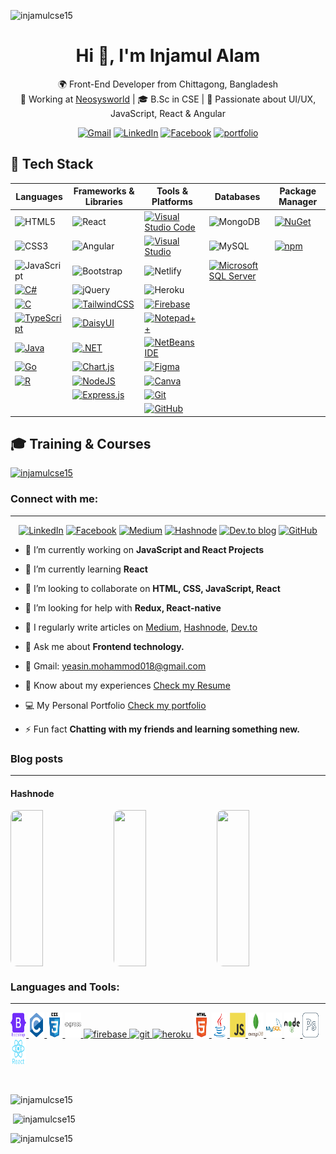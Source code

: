<p align="left"> <img src="https://komarev.com/ghpvc/?username=injamulcse15&label=Profile%20views&color=0e75b6&style=flat" alt="injamulcse15" /> </p>

<h1 align="center">Hi 👋, I'm Injamul Alam</h1>
<p align="center">🌍 Front-End Developer from Chittagong, Bangladesh <br/>
  💼 Working at <a href="https://www.neosysworld.com/">Neosysworld</a> | 🎓 B.Sc in CSE | 🚀 Passionate about UI/UX, JavaScript, React & Angular
</p>
  
<div align="center">
  
[![Gmail](https://img.shields.io/badge/gmail-%230077B5.svg?style=for-the-badge&logo=Gmail&logoColor=white)](mailto:yeasin.mohammod018@gmail.com/) [![LinkedIn](https://img.shields.io/badge/linkedin-%230077B5.svg?style=for-the-badge&logo=linkedin&logoColor=white)](https://www.linkedin.com/in/md-injamul-ismam-9688b8210/) [![Facebook](https://img.shields.io/badge/Facebook-%231877F2.svg?style=for-the-badge&logo=Facebook&logoColor=white)](https://www.facebook.com/ismamCSE) [![portfolio](https://img.shields.io/badge/my_portfolio-000?style=for-the-badge&logo=ko-fi&logoColor=white)](https://injamul-s-portfolio.netlify.app/)
</div>

## 🚀 Tech Stack

| Languages        | Frameworks & Libraries     | Tools & Platforms        | Databases              | Package Manager |
|------------------|----------------------------|--------------------------|------------------------|-----------------|
| ![HTML5](https://img.shields.io/badge/HTML5-E34F26?style=flat&logo=html5&logoColor=white) | ![React](https://img.shields.io/badge/React-61DAFB?style=flat&logo=react&logoColor=black) | [![Visual Studio Code](https://custom-icon-badges.demolab.com/badge/Visual%20Studio%20Code-0078d7.svg?logo=vsc&logoColor=white)](#) | ![MongoDB](https://img.shields.io/badge/MongoDB-47A248?style=flat&logo=mongodb&logoColor=white) | [![NuGet](https://img.shields.io/badge/NuGet-004880?logo=nuget&logoColor=fff)](#) |
| ![CSS3](https://img.shields.io/badge/CSS3-1572B6?style=flat&logo=css3&logoColor=white) | ![Angular](https://img.shields.io/badge/Angular-DD0031?style=flat&logo=angular&logoColor=white) | [![Visual Studio](https://custom-icon-badges.demolab.com/badge/Visual%20Studio-5C2D91.svg?&logo=visual-studio&logoColor=white)](#)  | ![MySQL](https://img.shields.io/badge/MySQL-4479A1?style=flat&logo=mysql&logoColor=white) | [![npm](https://img.shields.io/badge/npm-CB3837?logo=npm&logoColor=fff)](#) |
| ![JavaScript](https://img.shields.io/badge/JavaScript-F7DF1E?style=flat&logo=javascript&logoColor=black) | ![Bootstrap](https://img.shields.io/badge/Bootstrap-563D7C?style=flat&logo=bootstrap&logoColor=white) | ![Netlify](https://img.shields.io/badge/Netlify-00C7B7?style=flat&logo=netlify&logoColor=white) | [![Microsoft SQL Server](https://custom-icon-badges.demolab.com/badge/Microsoft%20SQL%20Server-CC2927?logo=mssqlserver-white&logoColor=white)](#) |
| [![C#](https://custom-icon-badges.demolab.com/badge/C%23-%23239120.svg?logo=cshrp&logoColor=white)](#) | ![jQuery](https://img.shields.io/badge/jQuery-0769AD?style=flat&logo=jquery&logoColor=white) | ![Heroku](https://img.shields.io/badge/Heroku-430098?style=flat&logo=heroku&logoColor=white) |                        |
| [![C](https://img.shields.io/badge/C-00599C?logo=c&logoColor=white)](#) | [![TailwindCSS](https://img.shields.io/badge/Tailwind%20CSS-%2338B2AC.svg?logo=tailwind-css&logoColor=white)](#) | [![Firebase](https://img.shields.io/badge/Firebase-FFCA28?style=flat&logo=firebase&logoColor=black)](#) | |
| [![TypeScript](https://img.shields.io/badge/TypeScript-3178C6?logo=typescript&logoColor=fff)](#) | [![DaisyUI](https://img.shields.io/badge/DaisyUI-5A0EF8?logo=daisyui&logoColor=fff)](#) | [![Notepad++](https://img.shields.io/badge/Notepad++-90E59A.svg?&logo=notepad%2b%2b&logoColor=black)](#) | |
| [![Java](https://img.shields.io/badge/Java-%23ED8B00.svg?logo=openjdk&logoColor=white)](#) | [![.NET](https://img.shields.io/badge/.NET-512BD4?logo=dotnet&logoColor=fff)](#) | [![NetBeans IDE](https://img.shields.io/badge/NetBeans%20IDE-1B6AC6.svg?logo=apache-netbeans-ide&logoColor=white)](#) | | |
| [![Go](https://img.shields.io/badge/Go-%2300ADD8.svg?&logo=go&logoColor=white)](#) | [![Chart.js](https://img.shields.io/badge/Chart.js-FF6384?logo=chartdotjs&logoColor=fff)](#) | [![Figma](https://img.shields.io/badge/Figma-F24E1E?logo=figma&logoColor=white)](#) | | |
| [![R](https://img.shields.io/badge/R-%23276DC3.svg?logo=r&logoColor=white)](#) | [![NodeJS](https://img.shields.io/badge/Node.js-6DA55F?logo=node.js&logoColor=white)](#) | [![Canva](https://img.shields.io/badge/Canva-%2300C4CC.svg?&logo=Canva&logoColor=white)](#) | |
| | [![Express.js](https://img.shields.io/badge/Express.js-%23404d59.svg?logo=express&logoColor=%2361DAFB)](#) | [![Git](https://img.shields.io/badge/Git-F05032?logo=git&logoColor=fff)](#) | |
| | | [![GitHub](https://img.shields.io/badge/GitHub-%23121011.svg?logo=github&logoColor=white)](#) | |


## 🎓 Training & Courses



<p align="left"> <a href="https://github.com/ryo-ma/github-profile-trophy"><img src="https://github-profile-trophy.vercel.app/?username=injamulcse15" alt="injamulcse15" /></a> </p>


<h3 align="left">Connect with me:</h3>
<hr>
<div align="center">
  
[![LinkedIn](https://img.shields.io/badge/linkedin-%230077B5.svg?style=for-the-badge&logo=linkedin&logoColor=white)](https://www.linkedin.com/in/md-injamul-ismam-9688b8210/) [![Facebook](https://img.shields.io/badge/Facebook-%231877F2.svg?style=for-the-badge&logo=Facebook&logoColor=white)](https://www.facebook.com/ismamCSE) [![Medium](https://img.shields.io/badge/Medium-%23000000.svg?style=for-the-badge&logo=Medium&logoColor=white)](https://injamul-cse15.medium.com/) 
[![Hashnode](https://img.shields.io/badge/Hashnode-2962FF?style=for-the-badge&logo=hashnode&logoColor=white)](https://hashnode.com/@InjamulCSE15) [![Dev.to blog](https://img.shields.io/badge/dev.to-0A0A0A?style=for-the-badge&logo=dev.to&logoColor=white)](https://dev.to/injamulcse15) [![GitHub](https://img.shields.io/badge/github-%23121011.svg?style=for-the-badge&logo=github&logoColor=white)](https://github.com/InjamulCSE15)
</div>


- 🔭 I’m currently working on **JavaScript and React Projects**

- 🌱 I’m currently learning **React**

- 👯 I’m looking to collaborate on **HTML, CSS, JavaScript, React**

- 🤝 I’m looking for help with **Redux, React-native**

- 📝 I regularly write articles on [Medium](https://injamul-cse15.medium.com/), [Hashnode](https://hashnode.com/@InjamulCSE15), [Dev.to](https://dev.to/injamulcse15)

- 💬 Ask me about **Frontend technology.**

- 📧 Gmail: yeasin.mohammod018@gmail.com

- 📄 Know about my experiences [Check my Resume](https://drive.google.com/file/d/1V1H-oObw_3CEq6Pr6q_hx0yTKBEKyV-d/view?usp=sharing)

- :computer: My Personal Portfolio [Check my portfolio](https://injamul-s-portfolio.netlify.app/)

- ⚡ Fun fact **Chatting with my friends and learning something new.**

### Blog posts
<hr>
<!-- BLOG-POST-LIST:START -->
<h4><b>Hashnode</b></h4>
<p align="left">
<a href="https://injamulcse15.hashnode.dev/what-is-dom-manipulation-in-javascript" target="blank"><img align="center" style="border-radius: 10px;" src="https://i.ibb.co/JCkC3DY/Screenshot-8.png" height="250" width="32%" /></a> <a href="https://injamulcse15.hashnode.dev/javascript-string-methods-at-a-glance-for-beginners" target="blank"><img align="center" style="border-radius: 10px;" src="https://i.ibb.co/yfhPV11/Screenshot-9.png" height="250" width="32%" /></a> <a href="https://injamulcse15.hashnode.dev/what-is-the-difference-between-double-equal-and-triple-equal-in-javascript" target="blank"><img align="center" style="border-radius: 10px;" src="https://i.ibb.co/q7LDXQh/Screenshot-10.png" height="250" width="32%" /></a> 
</p>
<!-- BLOG-POST-LIST:END -->


<h3 align="left">Languages and Tools:</h3>
<hr>
<p align="left"> <a href="https://getbootstrap.com" target="_blank"> <img src="https://raw.githubusercontent.com/devicons/devicon/master/icons/bootstrap/bootstrap-plain-wordmark.svg" alt="bootstrap" width="5%" height="40"/> </a> <a href="https://www.cprogramming.com/" target="_blank"> <img src="https://raw.githubusercontent.com/devicons/devicon/master/icons/c/c-original.svg" alt="c" width="5%" height="40"/> </a> <a href="https://www.w3schools.com/css/" target="_blank"> <img src="https://raw.githubusercontent.com/devicons/devicon/master/icons/css3/css3-original-wordmark.svg" alt="css3" width="5%" height="40"/> </a> <a href="https://expressjs.com" target="_blank"> <img src="https://raw.githubusercontent.com/devicons/devicon/master/icons/express/express-original-wordmark.svg" alt="express" width="5%" height="40"/> </a> <a href="https://firebase.google.com/" target="_blank"> <img src="https://www.vectorlogo.zone/logos/firebase/firebase-icon.svg" alt="firebase" width="5%" height="40"/> </a> <a href="https://git-scm.com/" target="_blank"> <img src="https://www.vectorlogo.zone/logos/git-scm/git-scm-icon.svg" alt="git" width="5%" height="40"/> </a> <a href="https://heroku.com" target="_blank"> <img src="https://www.vectorlogo.zone/logos/heroku/heroku-icon.svg" alt="heroku" width="40" height="40"/> </a> <a href="https://www.w3.org/html/" target="_blank"> <img src="https://raw.githubusercontent.com/devicons/devicon/master/icons/html5/html5-original-wordmark.svg" alt="html5" width="5%" height="40"/> </a> <a href="https://www.java.com" target="_blank"> <img src="https://raw.githubusercontent.com/devicons/devicon/master/icons/java/java-original.svg" alt="java" width="5%" height="40"/> </a> <a href="https://developer.mozilla.org/en-US/docs/Web/JavaScript" target="_blank"> <img src="https://raw.githubusercontent.com/devicons/devicon/master/icons/javascript/javascript-original.svg" alt="javascript" width="5%" height="40"/> </a> <a href="https://www.mongodb.com/" target="_blank"> <img src="https://raw.githubusercontent.com/devicons/devicon/master/icons/mongodb/mongodb-original-wordmark.svg" alt="mongodb" width="5%" height="40"/> </a> <a href="https://www.mysql.com/" target="_blank"> <img src="https://raw.githubusercontent.com/devicons/devicon/master/icons/mysql/mysql-original-wordmark.svg" alt="mysql" width="5%" height="40"/> </a> <a href="https://nodejs.org" target="_blank"> <img src="https://raw.githubusercontent.com/devicons/devicon/master/icons/nodejs/nodejs-original-wordmark.svg" alt="nodejs" width="5%" height="40"/> </a> <a href="https://www.photoshop.com/en" target="_blank"> <img src="https://raw.githubusercontent.com/devicons/devicon/master/icons/photoshop/photoshop-line.svg" alt="photoshop" width="5%" height="40"/> </a> <a href="https://reactjs.org/" target="_blank"> <img src="https://raw.githubusercontent.com/devicons/devicon/master/icons/react/react-original-wordmark.svg" alt="react" width="5%" height="40"/> </a> </p>

<br>
<div>
<p align="left"><img src="https://github-readme-stats.vercel.app/api/top-langs?username=injamulcse15&show_icons=true&locale=en&layout=compact" alt="injamulcse15" /></p>
</div>
<div>
<p align="left">&nbsp;<img src="https://github-readme-stats.vercel.app/api?username=injamulcse15&show_icons=true&locale=en" alt="injamulcse15" /></p>
</div>
<p><img src="https://github-readme-streak-stats.herokuapp.com/?user=injamulcse15&" alt="injamulcse15" /></p>

